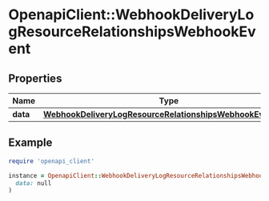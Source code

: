 # OpenapiClient::WebhookDeliveryLogResourceRelationshipsWebhookEvent

## Properties

| Name | Type | Description | Notes |
| ---- | ---- | ----------- | ----- |
| **data** | [**WebhookDeliveryLogResourceRelationshipsWebhookEventData**](WebhookDeliveryLogResourceRelationshipsWebhookEventData.md) |  |  |

## Example

```ruby
require 'openapi_client'

instance = OpenapiClient::WebhookDeliveryLogResourceRelationshipsWebhookEvent.new(
  data: null
)
```

